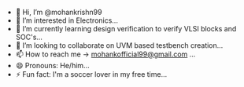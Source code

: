 - 👋 Hi, I’m @mohankrishn99
- 👀 I’m interested in Electronics...
- 🌱 I’m currently learning design verification to verify VLSI blocks and SOC's...
- 💞️ I’m looking to collaborate on UVM based testbench creation...
- 📫 How to reach me -> mohankofficial99@gmail.com ...
- 😄 Pronouns: He/him...
- ⚡ Fun fact: I'm a soccer lover in my free time...

<!---
mohankrishn99/mohankrishn99 is a ✨ special ✨ repository because its `README.md` (this file) appears on your GitHub profile.
You can click the Preview link to take a look at your changes.
--->
